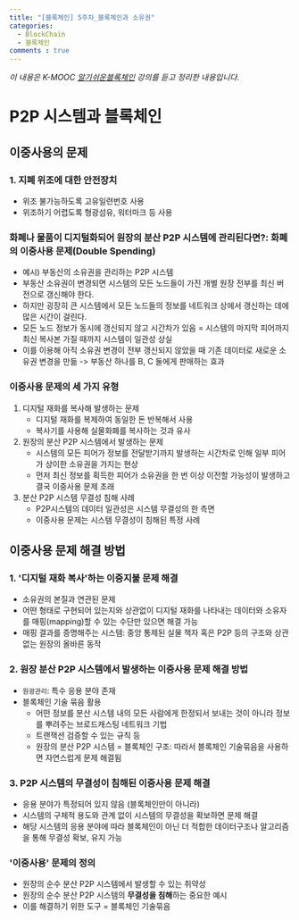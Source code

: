 ```yaml
---
title: "[블록체인] 5주차_블록체인과 소유권"
categories:
  - BlockChain
  - 블록체인
comments : true
---
```

*이 내용은 K-MOOC [알기쉬운블록체인] 강의를 듣고 정리한 내용입니다.*
<br>

[알기쉬운블록체인]: http://www.kmooc.kr/courses/course-v1:SJCU+SJCU01+2019_2/courseware/145ba5714d1246c1b65fe1b081d52db0/e1af1659e74343579fe5727acdfcfbc7/?child=last


# P2P 시스템과 블록체인
## 이중사용의 문제
### 1. 지폐 위조에 대한 안전장치
- 위조 불가능하도록 고유일련번호 사용
- 위조하기 어렵도록 형광섬유, 워터마크 등 사용<br>

### 화폐나 물품이 디지털화되어 원장의 분산 P2P 시스템에 관리된다면?: 화폐의 이중사용 문제(Double Spending)
- 예시) 부동산의 소유권을 관리하는 P2P 시스템
- 부동산 소유권이 변경되면 시스템의 모든 노드들이 가진 개별 원장 전부를 최신 버전으로 갱신해야 한다.
- 하지만 굉장히 큰 시스템에서 모든 노드들의 정보를 네트워크 상에서 갱신하는 데에 많은 시간이 걸린다.
- 모든 노드 정보가 동시에 갱신되지 않고 시간차가 있음 = 시스템의 마지막 피어까지 최신 복사본 가질 때까지 시스템이 일관성 상실
- 이를 이용해 아직 소유권 변경이 전부 갱신되지 않았을 때 기존 데이터로 새로운 소유권 변경을 만듦 -> 부동산 하나를 B, C 둘에게 판매하는 효과<br>

### 이중사용 문제의 세 가지 유형
1. 디지털 재화를 복사해 발생하는 문제
    - 디지털 재화를 복제하여 동일한 돈 반복해서 사용
    - 복사기를 사용해 실물화폐를 복사하는 것과 유사<br>
2. 원장의 분산 P2P 시스템에서 발생하는 문제
    - 시스템의 모든 피어가 정보를 전달받기까지 발생하는 시간차로 인해 일부 피어가 상이한 소유권을 가지는 현상
    - 먼저 최신 정보를 획득한 피어가 소유권을 한 번 이상 이전할 가능성이 발생하고 결국 이중사용 문제 초래<br>
3. 분산 P2P 시스템 무결성 침해 사례
    - P2P시스템의 데이터 일관성은 시스템 무결성의 한 측면
    - 이중사용 문제는 시스템 무결성이 침해된 특정 사례<br>

## 이중사용 문제 해결 방법
### 1. '디지털 재화 복사'하는 이중지불 문제 해결
- 소유권의 본질과 연관된 문제
- 어떤 형태로 구현되어 있는지와 상관없이 디지털 재화를 나타내는 데이터와 소유자를 매핑(mapping)할 수 있는 수단만 있으면 해결 가능
- 매핑 결과를 증명해주는 시스템: 중앙 통제된 실물 책자 혹은 P2P 등의 구조와 상관없는 원장의 올바른 동작<br>


### 2. 원장 분산 P2P 시스템에서 발생하는 이중사용 문제 해결 방법
- `원광관리`: 특수 응용 분야 존재
- 블록체인 기술 묶음 활용
    - 어떤 정보를 분산 시스템 내의 모든 사람에게 한정되서 보내는 것이 아니라 정보를 뿌려주는 브로드캐스팅 네트워크 기법
    - 트랜잭션 검증할 수 있는 규칙 등
    - 원장의 분산 P2P 시스템 = 블록체인 구조: 따라서 블록체인 기술묶음을 사용하면 자연스럽게 문제 해결됨<br>

### 3. P2P 시스템의 무결성이 침해된 이중사용 문제 해결
- 응용 분야가 특정되어 있지 않음 (블록체인만이 아니라)
- 시스템의 구체적 용도와 관계 없이 시스템의 무결성을 확보하면 문제 해결
- 해당 시스템의 응용 분야에 따라 블록체인이 아닌 더 적합한 데이터구조나 알고리즘을 통해 무결성 확보, 유지 가능<br>

### '이중사용' 문제의 정의
- 원장의 순수 분산 P2P 시스템에서 발생할 수 있는 취약성
- 원장의 순수 분산 P2P 시스템의 **무결성을 침해**하는 중요한 예시
- 이를 해결하기 위한 도구 = 블록체인 기술묶음




